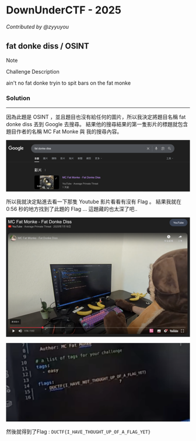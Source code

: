 # DownUnderCTF - 2025
###### Contributed by @zyyuyou

## fat donke diss / OSINT

> [!NOTE]
> 
> Challenge Description
> 
> ain't no fat donke tryin to spit bars on the fat monke

### Solution
---
因為此題是 OSINT ，並且題目也沒有給任何的圖片，所以我決定將題目名稱 fat donke diss 丟到 Google 去搜尋。
結果他的搜尋結果的第一隻影片的標題就包含題目作者的名稱 MC Fat Monke 與 我的搜尋內容。

![](image/fat-donke-diss1.png)

所以我就決定點進去看一下那隻 Youtube 影片看看有沒有 Flag 。
結果我就在 0:56 秒的地方找到了此題的 Flag ... 這題藏的也太深了吧.. 

![](image/fat-donke-diss2.png)

![](image/fat-donke-diss3.png)

然後就得到了Flag : `DUCTF{I_HAVE_THOUGHT_UP_OF_A_FLAG_YET}`